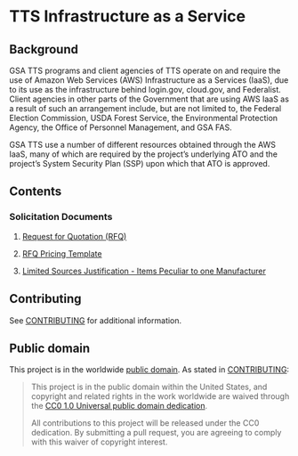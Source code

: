 # TTS Infrastructure as a Service

## Background

GSA TTS programs and client agencies of TTS operate on and require the use of Amazon Web Services (AWS) Infrastructure as a Services (IaaS), due to its use as the infrastructure behind login.gov, cloud.gov, and Federalist. Client agencies in other parts of the Government that are using AWS IaaS as a result of such an arrangement include, but are not limited to, the Federal Election Commission, USDA Forest Service, the Environmental Protection Agency, the Office of Personnel Management, and GSA FAS.

GSA TTS use a number of different resources obtained through the AWS IaaS, many of which are required by the project’s underlying ATO and the project’s System Security Plan (SSP) upon which that ATO is approved.

## Contents

### Solicitation Documents

1. [Request for Quotation (RFQ)](RFQ.md)

2. [RFQ Pricing Template](RFQ_IaaS_Pricing%20Template.xlsx)

3. [Limited Sources Justification - Items Peculiar to one Manufacturer](GSA_CA_Signed_LSJ.pdf)

## Contributing

See [CONTRIBUTING](CONTRIBUTING.md) for additional information.

## Public domain

This project is in the worldwide [public domain](LICENSE.md). As stated in [CONTRIBUTING](CONTRIBUTING.md):

> This project is in the public domain within the United States, and copyright and related rights in the work worldwide are waived through the [CC0 1.0 Universal public domain dedication](https://creativecommons.org/publicdomain/zero/1.0/).
>
> All contributions to this project will be released under the CC0 dedication. By submitting a pull request, you are agreeing to comply with this waiver of copyright interest.
